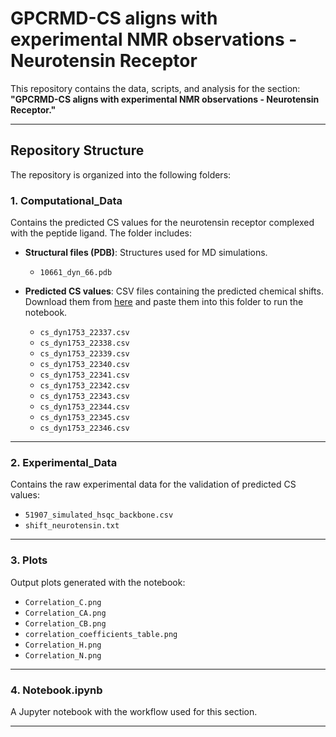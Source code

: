 # GPCRMD-CS aligns with experimental NMR observations - Neurotensin Receptor

This repository contains the data, scripts, and analysis for the section: **"GPCRMD-CS aligns with experimental NMR observations - Neurotensin Receptor."** 

---

## Repository Structure

The repository is organized into the following folders:

### 1. **Computational_Data**
Contains the predicted CS values for the neurotensin receptor complexed with the peptide ligand. The folder includes:

- **Structural files (PDB)**: Structures used for MD simulations.
  - `10661_dyn_66.pdb`

- **Predicted CS values**: CSV files containing the predicted chemical shifts. Download them from [here](https://www.gpcrmd.org/view/2097/) and paste them into this folder to run the notebook.
  - `cs_dyn1753_22337.csv`
  - `cs_dyn1753_22338.csv`
  - `cs_dyn1753_22339.csv`
  - `cs_dyn1753_22340.csv`
  - `cs_dyn1753_22341.csv`
  - `cs_dyn1753_22342.csv`
  - `cs_dyn1753_22343.csv`
  - `cs_dyn1753_22344.csv`
  - `cs_dyn1753_22345.csv`
  - `cs_dyn1753_22346.csv`

---

### 2. **Experimental_Data**
Contains the raw experimental data for the validation of predicted CS values:
- `51907_simulated_hsqc_backbone.csv`
- `shift_neurotensin.txt`

---

### 3. **Plots**
Output plots generated with the notebook:
- `Correlation_C.png`
- `Correlation_CA.png`
- `Correlation_CB.png`
- `correlation_coefficients_table.png`
- `Correlation_H.png`
- `Correlation_N.png`

---

### 4. **Notebook.ipynb**
A Jupyter notebook with the workflow used for this section.

---

